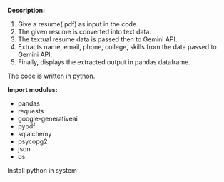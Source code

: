 **Description:**
1. Give a resume(.pdf) as input in the code.
2. The given resume is converted into text data.
3. The textual resume data is passed then to Gemini API.
4. Extracts name, email, phone, college, skills from the data passed to Gemini API.
5. Finally, displays the extracted output in pandas dataframe.

The code is written in python.

**Import modules:**
- pandas
- requests
- google-generativeai
- pypdf
- sqlalchemy
- psycopg2
- json
- os

Install python in system
